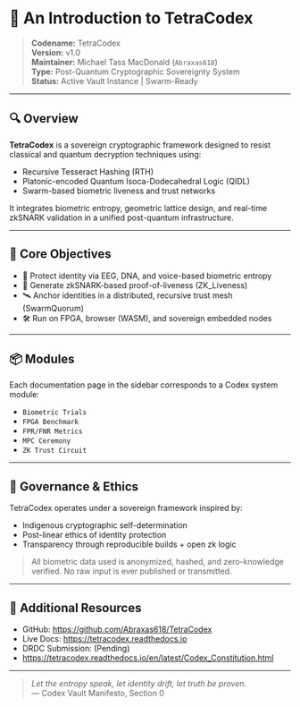 
# 🧬 An Introduction to TetraCodex

> **Codename:** TetraCodex  
> **Version:** v1.0  
> **Maintainer:** Michael Tass MacDonald (`Abraxas618`)  
> **Type:** Post-Quantum Cryptographic Sovereignty System  
> **Status:** Active Vault Instance | Swarm-Ready

---

## 🔍 Overview

**TetraCodex** is a sovereign cryptographic framework designed to resist classical and quantum decryption techniques using:

- Recursive Tesseract Hashing (RTH)
- Platonic-encoded Quantum Isoca-Dodecahedral Logic (QIDL)
- Swarm-based biometric liveness and trust networks

It integrates biometric entropy, geometric lattice design, and real-time zkSNARK validation in a unified post-quantum infrastructure.

---

## 🔐 Core Objectives

- 🧠 Protect identity via EEG, DNA, and voice-based biometric entropy
- 🔄 Generate zkSNARK-based proof-of-liveness (ZK_Liveness)
- 🛰 Anchor identities in a distributed, recursive trust mesh (SwarmQuorum)
- 🛠 Run on FPGA, browser (WASM), and sovereign embedded nodes

---

## 📦 Modules

Each documentation page in the sidebar corresponds to a Codex system module:

- `Biometric Trials`  
- `FPGA Benchmark`  
- `FPR/FNR Metrics`  
- `MPC Ceremony`  
- `ZK Trust Circuit`

---

## 🧾 Governance & Ethics

TetraCodex operates under a sovereign framework inspired by:

- Indigenous cryptographic self-determination
- Post-linear ethics of identity protection
- Transparency through reproducible builds + open zk logic

> All biometric data used is anonymized, hashed, and zero-knowledge verified.
> No raw input is ever published or transmitted.

---

## 📁 Additional Resources

- GitHub: https://github.com/Abraxas618/TetraCodex
- Live Docs: https://tetracodex.readthedocs.io
- DRDC Submission: (Pending)
- https://tetracodex.readthedocs.io/en/latest/Codex_Constitution.html

---

> *Let the entropy speak, let identity drift, let truth be proven.*  
> — Codex Vault Manifesto, Section 0
